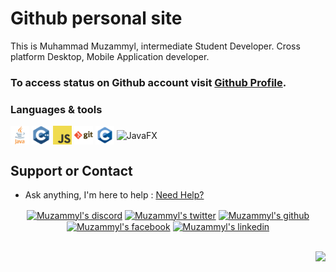# Github personal site

This is Muhammad Muzammyl, intermediate Student Developer. Cross platform Desktop, Mobile Application developer.

### To access status on Github account visit [Github Profile](https://github.com/muzammyl).

### Languages & tools
<img height="30" align="center" src="https://raw.githubusercontent.com/github/explore/5b3600551e122a3277c2c5368af2ad5725ffa9a1/topics/java/java.png" alt="Java">
<img height="30" align="center" src="https://raw.githubusercontent.com/github/explore/180320cffc25f4ed1bbdfd33d4db3a66eeeeb358/topics/cpp/cpp.png" alt="Cpp">
<img height="30" align="center" src="https://raw.githubusercontent.com/github/explore/80688e429a7d4ef2fca1e82350fe8e3517d3494d/topics/javascript/javascript.png" alt="JavaScript">
<img height="30" align="center" src="https://raw.githubusercontent.com/github/explore/80688e429a7d4ef2fca1e82350fe8e3517d3494d/topics/git/git.png" alt="git">
<img height="30" align="center" src="https://raw.githubusercontent.com/github/explore/f3e22f0dca2be955676bc70d6214b95b13354ee8/topics/c/c.png" alt="C">
<img height="30" align="center" src="https://upload.wikimedia.org/wikipedia/en/c/cc/JavaFX_Logo.png" alt="JavaFX">

## Support or Contact

- Ask anything, I'm here to help : <a href="mailto:muzammyl@outlook.com" subject="Email">Need Help?</a>

<center>
<a href="https://discordapp.com/users/792417317342150676"><img align="center" height="25" src="https://raw.githubusercontent.com/peterthehan/peterthehan/main/assets/discord.svg" alt="Muzammyl's discord"></a>
<a href="https://twitter.com/muzammyl_"><img align="center" height="25" src="https://raw.githubusercontent.com/peterthehan/peterthehan/main/assets/twitter.svg" alt="Muzammyl's twitter"></a>
<a href="https://github.com/muzammyl"><img align="center" height="25" src="https://raw.githubusercontent.com/peterthehan/peterthehan/main/assets/github.svg" alt="Muzammyl's github"></a>
<a href="https://www.facebook.com/muzammyl75"><img align="center" height="25" src="https://upload.wikimedia.org/wikipedia/en/0/04/Facebook_f_logo_%282021%29.svg" alt="Muzammyl's facebook"></a>
<a href="https://www.linkedin.com/in/muhammad-muzammyl-060497191"><img src="https://media-exp1.licdn.com/dms/image/C560BAQHaVYd13rRz3A/company-logo_200_200/0/1638831589865?e=2147483647&amp;v=beta&amp;t=Zq1zixRFUNMSm2Ldgu_hcJAYTL1gWG3VHKXO4kf9lDQ" alt="Muzammyl's linkedin" height="25" align="center"></a>
</center>
<br>

<a href="https://www.gnu.org/licenses/gpl-3.0.en.html" title="License"><img src="https://upload.wikimedia.org/wikipedia/commons/9/93/GPLv3_Logo.svg" align="right" height="48" width=""/></a>